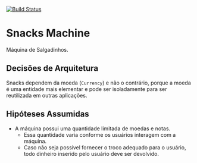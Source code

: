 [![Build Status](https://travis-ci.org/taciogt/snacks-machine.svg?branch=main)](https://travis-ci.org/taciogt/snacks-machine)

# Snacks Machine

Máquina de Salgadinhos.

## Decisões de Arquitetura

Snacks dependem da moeda (`Currency`) e não o contrário, porque a moeda é uma entidade mais elementar e pode ser isoladamente para ser reutilizada em outras aplicações.

## Hipóteses Assumidas
* A máquina possui uma quantidade limitada de moedas e notas. 
  * Essa quantidade varia conforme os usuários interagem com a máquina.
  * Caso não seja possível fornecer o troco adequado para o usuário, todo dinheiro inserido pelo usuário deve ser devolvido. 